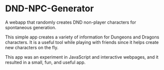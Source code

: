 # DND-NPC-Generator
A webapp that randomly creates DND non-player characters for spontaneous generation.

This simple app creates a variety of information for Dungeons and Dragons characters. It is a useful tool
while playing with friends since it helps create new characters on the fly.

This app was an experiment in JavaScript and interactive webpages, and it resulted in a small, fun, and useful 
app.
